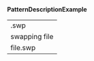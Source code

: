 <table>
<tr><strong>Pattern</strong>
<td>.swp </td> 
</tr>
<tr><strong>Description</strong>
<td> swapping file </td>
</tr>
<tr><strong>Example</strong>
<td>file.swp</td>




</table>
